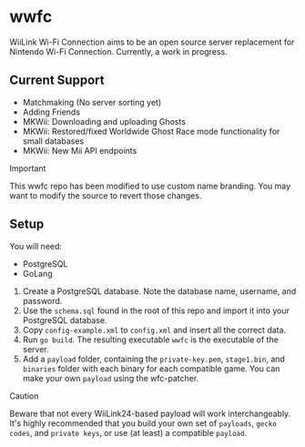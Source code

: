 # wwfc
WiiLink Wi-Fi Connection aims to be an open source server replacement for Nintendo Wi-Fi Connection. Currently, a work in progress.

## Current Support
- Matchmaking (No server sorting yet)
- Adding Friends
- MKWii: Downloading and uploading Ghosts
- MKWii: Restored/fixed Worldwide Ghost Race mode functionality for small databases
- MKWii: New Mii API endpoints

> [!IMPORTANT]  
> This wwfc repo has been modified to use custom name branding. You may want to modify the source to revert those changes.

## Setup
You will need:
- PostgreSQL
- GoLang

1. Create a PostgreSQL database. Note the database name, username, and password.
2. Use the `schema.sql` found in the root of this repo and import it into your PostgreSQL database.
3. Copy `config-example.xml` to `config.xml` and insert all the correct data.
4. Run `go build`. The resulting executable `wwfc` is the executable of the server.
5. Add a `payload` folder, containing the `private-key.pem`, `stage1.bin`, and `binaries` folder with each binary for each compatible game. You can make your own `payload` using the wfc-patcher.

> [!CAUTION]  
> Beware that not every WiiLink24-based payload will work interchangeably. It's highly recommended that you build your own set of `payloads`, `gecko codes`, and `private keys`, or use (at least) a compatible `payload`.

